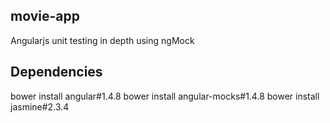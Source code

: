 ## movie-app
Angularjs unit testing in depth using ngMock

## Dependencies
bower install angular#1.4.8
bower install angular-mocks#1.4.8
bower install jasmine#2.3.4
